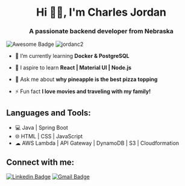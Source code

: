 <h1 align="center">Hi ✌🏾, I'm Charles Jordan</h1>
<h3 align="center">A passionate backend developer from Nebraska</h3>

<p align="left"> <img src="https://cdn.rawgit.com/sindresorhus/awesome/d7305f38d29fed78fa85652e3a63e154dd8e8829/media/badge.svg" alt="Awesome Badge"/> <img src="https://komarev.com/ghpvc/?username=jordanc2&label=Profile%20views&color=0e75b6&style=flat" alt="jordanc2" /> </p>

- 🌱 I’m currently learning **Docker & PostgreSQL**

- 🔭 I aspire to learn **React | Material UI | Node.js**

- 💬 Ask me about **why pineapple is the best pizza topping**

- ⚡ Fun fact **I love movies and traveling with my family!**

## Languages and Tools:

- 💻 Java | Spring Boot
- 🌐 HTML | CSS | JavaScript
- ☁ AWS Lambda | API Gateway | DynamoDB | S3 | Cloudformation

## Connect with me:
[![Linkedin Badge](https://img.shields.io/badge/-LinkedIn-333333?style=flat&logo=Linkedin&logoColor=0A66C2&link=https://www.linkedin.com/in/charlesjordandev/)](https://www.linkedin.com/in/charlesjordandev/)
[![Gmail Badge](https://img.shields.io/badge/-jordanc8404@gmail.com-333333?style=flat&logo=Gmail&logoColor=EA4335&link=https://mail.google.com/mail/u/0/#inbox/140d656b8e54d66)](mailto:jordanc8404@gmail.com)

<!--
**jordanc2/jordanc2** is a ✨ _special_ ✨ repository because its `README.md` (this file) appears on your GitHub profile.

Here are some ideas to get you started:

- 🔭 I’m currently working on ...
- 🌱 I’m currently learning ...
- 👯 I’m looking to collaborate on ...
- 🤔 I’m looking for help with ...
- 💬 Ask me about ...
- 📫 How to reach me: ...
- 😄 Pronouns: ...
- ⚡ Fun fact: ...
-->
